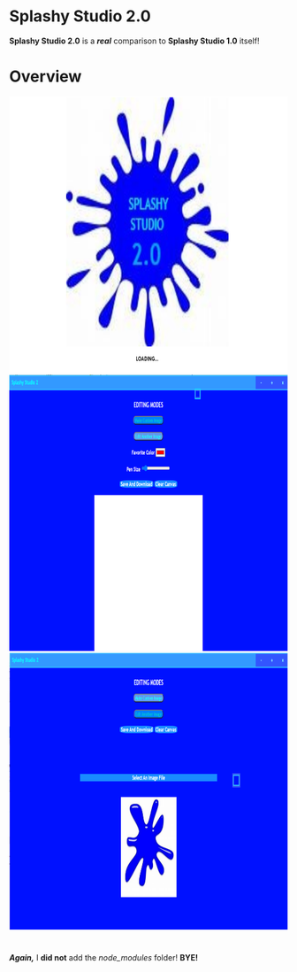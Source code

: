# Splashy Studio 2.0
<b>Splashy Studio 2.0</b> is a <b><i>real</i></b> comparison to <b>Splashy Studio 1.0</b> itself!
# Overview
<img src="image4.png" width="1000" height="500" title="Splashy Studio 2.0's Startup"><br><img src="image5.png" width="1000" height="500" title="Splashy Studio 2.0's Custom Mode"><br><img src="image6.png" width="1000" height="500" title="Splashy Studio 2.0's Edit Mode">
#
<b><i>Again,</i></b> I <b>did not</b> add the <i>node_modules</i> folder! <b>BYE!</b>
